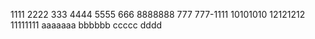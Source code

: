 1111
2222
333
4444
5555
666
8888888
777
777-1111
10101010
12121212
11111111
aaaaaaa
bbbbbb
ccccc
dddd
